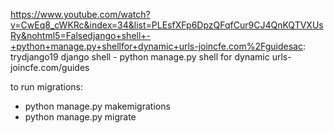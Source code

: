 https://www.youtube.com/watch?v=CwEq8_cWKRc&index=34&list=PLEsfXFp6DpzQFqfCur9CJ4QnKQTVXUsRy&nohtml5=Falsedjango+shell+-+python+manage.py+shellfor+dynamic+urls-joincfe.com%2Fguidesac: trydjango19
django shell - python manage.py shell
for dynamic urls-joincfe.com/guides

to run migrations:
- python manage.py makemigrations
- python manage.py migrate
